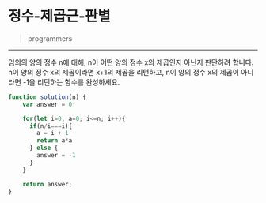 # 정수-제곱근-판별

> programmers
> 

---

임의의 양의 정수 n에 대해, n이 어떤 양의 정수 x의 제곱인지 아닌지 판단하려 합니다.
n이 양의 정수 x의 제곱이라면 x+1의 제곱을 리턴하고, n이 양의 정수 x의 제곱이 아니라면 -1을 리턴하는 함수를 완성하세요.

```javascript
function solution(n) {
    var answer = 0;

    for(let i=0, a=0; i<=n; i++){
      if(n/i===i){
        a = i + 1
        return a*a
      } else {
        answer = -1
      }
    }

    return answer;
}
```